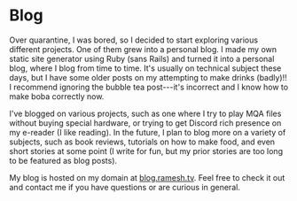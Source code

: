 # Blog

Over quarantine, I was bored, so I decided to start exploring various different projects. One of them grew into a personal blog. I made my own static site generator using Ruby (sans Rails) and turned it into a personal blog, where I blog from time to time. It's usually on technical subject these days, but I have some older posts on my attempting to make drinks (badly)!! I recommend ignoring the bubble tea post---it's incorrect and I know how to make boba correctly now.

I've blogged on various projects, such as one where I try to play MQA files without buying special hardware, or trying to get Discord rich presence on my e-reader (I like reading). In the future, I plan to blog more on a variety of subjects, such as book reviews, tutorials on how to make food, and even short stories at some point (I write for fun, but my prior stories are too long to be featured as blog posts). 

My blog is hosted on my domain at [blog.ramesh.tv](https://blog.ramesh.tv). Feel free to check it out and contact me 
if you have questions or are curious in general.

